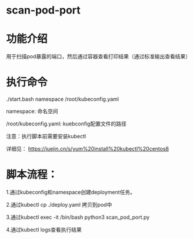 # scan-pod-port

# 功能介绍
用于扫描pod暴露的端口，然后通过容器查看打印结果（通过标准输出查看结果）

# 执行命令
./start.bash namespace /root/kubeconfig.yaml

namespace: 命名空间

/root/kubeconfig.yaml: kuebconfig配置文件的路径

注意：执行脚本前需要安装kubectl

详细见： https://juejin.cn/s/yum%20install%20kubectl%20centos8

# 脚本流程：
1.通过kubeconfig和namespace创建deployment任务。 

2.通过kubectl cp ./deploy.yaml 拷贝到pod中

3.通过kubectl exec -it /bin/bash python3 scan_pod_port.py

4.通过kubectl logs查看执行结果

